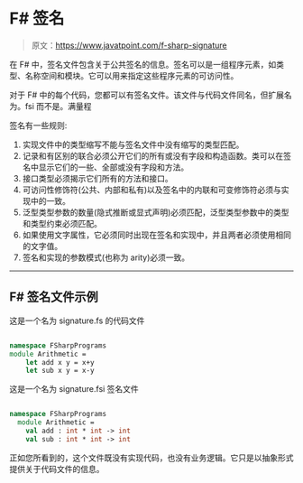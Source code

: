 # F# 签名

> 原文：<https://www.javatpoint.com/f-sharp-signature>

在 F# 中，签名文件包含关于公共签名的信息。签名可以是一组程序元素，如类型、名称空间和模块。它可以用来指定这些程序元素的可访问性。

对于 F# 中的每个代码，您都可以有签名文件。该文件与代码文件同名，但扩展名为。fsi 而不是。满量程

签名有一些规则:

1.  实现文件中的类型缩写不能与签名文件中没有缩写的类型匹配。
2.  记录和有区别的联合必须公开它们的所有或没有字段和构造函数。类可以在签名中显示它们的一些、全部或没有字段和方法。
3.  接口类型必须揭示它们所有的方法和接口。
4.  可访问性修饰符(公共、内部和私有)以及签名中的内联和可变修饰符必须与实现中的一致。
5.  泛型类型参数的数量(隐式推断或显式声明)必须匹配，泛型类型参数中的类型和类型约束必须匹配。
6.  如果使用文字属性，它必须同时出现在签名和实现中，并且两者必须使用相同的文字值。
7.  签名和实现的参数模式(也称为 arity)必须一致。

* * *

## F# 签名文件示例

这是一个名为 signature.fs 的代码文件

```fs

namespace FSharpPrograms
module Arithmetic =
    let add x y = x+y
    let sub x y = x-y

```

这是一个名为 signature.fsi 签名文件

```fs

namespace FSharpPrograms
  module Arithmetic =
    val add : int * int -> int
    val sub : int * int -> int

```

正如您所看到的，这个文件既没有实现代码，也没有业务逻辑。它只是以抽象形式提供关于代码文件的信息。